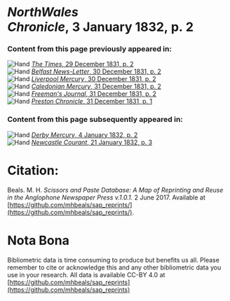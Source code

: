 # *NorthWales Chronicle*, 3 January 1832, p. 2  
  
### Content from this page previously appeared in:  
![Hand](http://scissorsandpaste.net/wp-content/uploads/2017/06/smallhandpointer.png) [*The Times*, 29 December 1831, p. 2](https://mhbeals.github.io/sap_html/The-Times/The-Times-29-December-1831-p-2)  
![Hand](http://scissorsandpaste.net/wp-content/uploads/2017/06/smallhandpointer.png) [*Belfast News-Letter*, 30 December 1831, p. 2](https://mhbeals.github.io/sap_html/Belfast-News-Letter/Belfast-News-Letter-30-December-1831-p-2)  
![Hand](http://scissorsandpaste.net/wp-content/uploads/2017/06/smallhandpointer.png) [*Liverpool Mercury*, 30 December 1831, p. 2](https://mhbeals.github.io/sap_html/Liverpool-Mercury/Liverpool-Mercury-30-December-1831-p-2)  
![Hand](http://scissorsandpaste.net/wp-content/uploads/2017/06/smallhandpointer.png) [*Caledonian Mercury*, 31 December 1831, p. 2](https://mhbeals.github.io/sap_html/Caledonian-Mercury/Caledonian-Mercury-31-December-1831-p-2)  
![Hand](http://scissorsandpaste.net/wp-content/uploads/2017/06/smallhandpointer.png) [*Freeman's Journal*, 31 December 1831, p. 2](https://mhbeals.github.io/sap_html/Freeman's-Journal/Freeman's-Journal-31-December-1831-p-2)  
![Hand](http://scissorsandpaste.net/wp-content/uploads/2017/06/smallhandpointer.png) [*Preston Chronicle*, 31 December 1831, p. 1](https://mhbeals.github.io/sap_html/Preston-Chronicle/Preston-Chronicle-31-December-1831-p-1)  
  
### Content from this page subsequently appeared in:  
![Hand](http://scissorsandpaste.net/wp-content/uploads/2017/06/smallhandpointer.png) [*Derby Mercury*, 4 January 1832, p. 2](https://mhbeals.github.io/sap_html/Derby-Mercury/Derby-Mercury-4-January-1832-p-2)  
![Hand](http://scissorsandpaste.net/wp-content/uploads/2017/06/smallhandpointer.png) [*Newcastle Courant*, 21 January 1832, p. 3](https://mhbeals.github.io/sap_html/Newcastle-Courant/Newcastle-Courant-21-January-1832-p-3)  


# Citation: 

Beals. M. H. *Scissors and Paste Database: A Map of Reprinting and Reuse in the Anglophone Newspaper Press v.1.0.1.* 2 June 2017. Available at [https://github.com/mhbeals/sap_reprints/](https://github.com/mhbeals/sap_reprints/). 

# Nota Bona

Bibliometric data is time consuming to produce but benefits us all. Please remember to cite or acknowledge this and any other bibliometric data you use in your research. All data is available CC-BY 4.0 at [https://github.com/mhbeals/sap_reprints](https://github.com/mhbeals/sap_reprints)